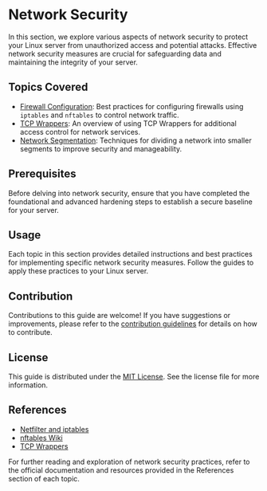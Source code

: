 # Network Security

In this section, we explore various aspects of network security to protect your Linux server from unauthorized access and potential attacks. Effective network security measures are crucial for safeguarding data and maintaining the integrity of your server.

## Topics Covered

- [Firewall Configuration](firewall_configuration.md): Best practices for configuring firewalls using `iptables` and `nftables` to control network traffic.
- [TCP Wrappers](tcp_wrappers.md): An overview of using TCP Wrappers for additional access control for network services.
- [Network Segmentation](network_segmentation.md): Techniques for dividing a network into smaller segments to improve security and manageability.

## Prerequisites

Before delving into network security, ensure that you have completed the foundational and advanced hardening steps to establish a secure baseline for your server.

## Usage

Each topic in this section provides detailed instructions and best practices for implementing specific network security measures. Follow the guides to apply these practices to your Linux server.

## Contribution

Contributions to this guide are welcome! If you have suggestions or improvements, please refer to the [contribution guidelines](../CONTRIBUTING.md) for details on how to contribute.

## License

This guide is distributed under the [MIT License](../LICENSE). See the license file for more information.

## References

- [Netfilter and iptables](https://netfilter.org/)
- [nftables Wiki](https://wiki.nftables.org/)
- [TCP Wrappers](https://linux.die.net/man/8/tcpd)

For further reading and exploration of network security practices, refer to the official documentation and resources provided in the References section of each topic.
